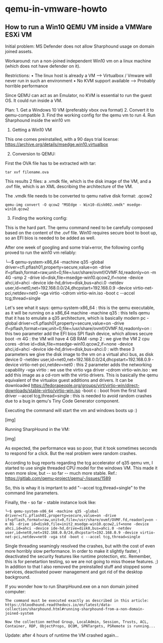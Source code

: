 # qemu-in-vmware-howto
How to run a Win10 QEMU VM inside a VMWare ESXi VM
--------------------------------------------------

Initial problem: MS Defender does not allow Sharphound usage on domain joined assets.

Workaround: run a non-joined independent Win10 vm on a linux machine (which does not have defender on it).

Restrictions:
	• The linux host is already a VM --> Virtualbox / Vmware will never run in such an environment
	• No KVM support available --> Probably horrible performance

Since QEMU can act as an Emulator, no KVM is essential to run the guest OS. It could run inside a VM.

Plan:
	1. Get a Windows 10 VM (preferably vbox ova format)
	2. Convert it to qemu-compatible
	3. Find the working config for the qemu vm to run
	4. Run Sharphound inside the win10 vm

1. Getting a Win10 VM

This one comes preinstalled, with a 90 days trial license:
  https://archive.org/details/msedge.win10.virtualbox

2. Conversion to QEMU:

First the OVA file has to be extracted with tar:
	
	tar xvf filename.ova
	
This results 2 files: a .vmdk file, which is the disk image of the VM, and a .ovf file, which is an XML describing the architecture of the VM.

The .vmdk file needs to be converted to qemu native disk format: .qcow2

	qemu-img convert -O qcow2 "MSEdge - Win10-disk002.vmdk" msedge-win10.qcow2 
	
3. Finding the working config:

This is the hard part. The qemu command need to be carefully composed based on the content of the .ovf file. Win10 requires secure boot to boot up, so an EFI bios is needed to be added as well.

After one week of googling and some trial+error, the following config proved to run the win10 vm reliably:

└─$ qemu-system-x86_64 -machine q35 -global driver=cfi.pflash01,property=secure,value=on -drive if=pflash,format=raw,unit=0,file=/usr/share/ovmf/OVMF.fd,readonly=on -m 4G -smp 2 -drive id=disk,file=msedge-win10.qcow2,if=none -device ahci,id=ahci -device ide-hd,drive=disk,bus=ahci.0 -netdev user,id=net0,net=192.168.0.0/24,dhcpstart=192.168.0.9 -device virtio-net-pci,netdev=net0 -vga virtio -cdrom virtio-win.iso -boot c --accel tcg,thread=single

Let's see what it says:
qemu-system-x86_64 : this is the qemu executable, as it will be running on a x86_64 machine
-machine q35 : this tells qemu that it has to emulate a q35 architecture, which is basically modern pc
-global driver=cfi.pflash01,property=secure,value=on -drive if=pflash,format=raw,unit=0,file=/usr/share/ovmf/OVMF.fd,readonly=on  : this two parameter add the EFI bios SPI flash device, which allows secure boot
-m 4G  : the VM will have 4 GB RAM
-smp 2 : we give the VM 2 cpu cores
-drive id=disk,file=msedge-win10.qcow2,if=none -device ahci,id=ahci -device ide-hd,drive=disk,bus=ahci.0  : with these 3 parameters we give the disk image to the vm on a virtual ahci bus, as disk device 0
-netdev user,id=net0,net=192.168.0.0/24,dhcpstart=192.168.0.9 -device virtio-net-pci,netdev=net0 : this 2 parameter adds the networking capability
-vga virtio   : we use the virtio vga driver
-cdrom virtio-win.iso  : we add this image as a cd-rom with the virtio drivers. This is basically the qemu equivalent of the virtualox guest additions and drivers. It can be downloaded https://fedorapeople.org/groups/virt/virtio-win/direct-downloads/stable-virtio/virtio-win.iso
-boot c : boot from the first hard driver
--accel tcg,thread=single : this is needed to avoid random crashes due to a bug in qemu's Tiny Code Generator component.

Executing the command will start the vm and windows boots up :)

[img]

Running SharpHound in the VM:

[img]

As expected, the performance was so poor, that it took sometimes seconds to respond for a click. But the real problem were random crashes. 

According to bug reports regarding the tcg accelerator of q35 qemu vm, I started to use single threaded CPU model for the windows VM. This made it even more slow, but -- so far -- much more stable. Ref.: https://gitlab.com/qemu-project/qemu/-/issues/1589

So, this is whay it is imprtant to add "--accel tcg,thread=single" to the command line parameters.

Finally, the - so far - stable instance look like:

	└─$ qemu-system-x86_64 -machine q35 -global driver=cfi.pflash01,property=secure,value=on -drive if=pflash,format=raw,unit=0,file=/usr/share/ovmf/OVMF.fd,readonly=on -m 8G -drive id=disk0,file=init2_msedge-win10.qcow2,if=none -device ahci,id=ahci -device ide-hd,drive=disk0,bus=ahci.0 -netdev user,id=net0,net=192.168.0.0/24,dhcpstart=192.168.0.9 -device virtio-net-pci,netdev=net0 -vga std -boot c --accel tcg,thread=single

Single threading seamingly resolved the crashes, but with the cost of even more horribly slow performance. In order to make it slightly faster, I deactivated the security features like runtime protection, etc. Remember, this is for penetartion testing, so we are not going to miss thoese features. ;)
In addition to that I also removed the preinstalled stuff and stopped some services, deactivated power management and got rid of the desktop background.

If you wonder how to run SharpHound.exe on a non domain joined computer:

	The command must be executed exactly as described in this article: https://bloodhound.readthedocs.io/en/latest/data-collection/sharphound.html#running-sharphound-from-a-non-domain-joined-system
	
	Now the collection method Group, LocalAdmin, Session, Trusts, ACL, Container, RDP, ObjectProps, DCOM, SPNTargets, PSRemote is running...

Update: after 4 hours of runtime the VM crashed again...
